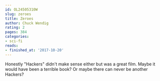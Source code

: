```yaml
---
id: OL24505310W
slug: zeroes
title: Zeroes
author: Chuck Wendig
rating: 2
pages: 384
categories:
- sci-fi
reads:
- finished_at: '2017-10-20'
---
```

Honestly "Hackers" didn't make sense either but was a great film. Maybe it would have been a terrible book? Or maybe there can never be another Hackers?
